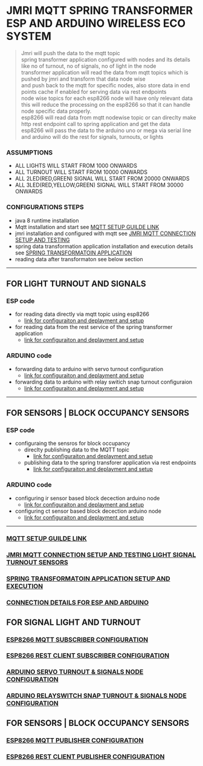 # JMRI MQTT SPRING TRANSFORMER ESP AND ARDUINO WIRELESS ECO SYSTEM 

> Jmri will push the data to the mqtt topic \
> spring transformer application configured with nodes and its details like no of turnout, no of signals, no of light in the node \
> transformer application will read the data from mqtt topics which is pushed by jmri and transform that data node wise  \
> and push back to the mqtt for specific nodes, also store data in end points cache if enabled for serving data via rest endpoints  \
> node wise topics for each esp8266 node will have only relevant data\
> this will reduce the processing on the esp8266 so that it can handle node specific data properly. \
> esp8266 will read data from mqtt nodewise topic or can direclty make http rest endpoint call to spring application and get the data \
> esp8266 will pass the data to the arduino uno or mega via serial line and arduino will do the rest for signals, turnouts, or lights 


### ASSUMPTIONS 
* ALL LIGHTS WILL START FROM 1000 ONWARDS 
* ALL TURNOUT WILL START FROM 10000 ONWARDS 
* ALL 2LED(RED,GREEN) SIGNAL WILL START FROM 20000 ONWARDS 
* ALL 3LED(RED,YELLOW,GREEN) SIGNAL WILL START FROM 30000 ONWARDS 


### CONFIGURATIONS STEPS 
* java 8 runtime installation 
* Mqtt installation and start see [MQTT SETUP GUILDE LINK ](MQTT-SETUP-README.md)
* jmri installation and configured with mqtt see [JMRI MQTT CONNECTION SETUP AND TESTING ](JMRI-MQTT-SETUP-README.md)
* spring data transformation application installation and execution details see [SPRING TRANSFORMATOIN APPLICATION ](spring-jmri-mqtt-data-transformer/README.md)
* reading data after transformaton see below section 

---

## FOR LIGHT TURNOUT AND SIGNALS 

### ESP code 

* for reading data directly via mqtt topic using esp8266 
	* [link for configuraiton and deplayment and setup ](esp8266-transformation-mqtt-client/README.md)		
* for reading data from the rest service of the spring transformer application 
	* [link for configuraiton and deplayment and setup ](esp8266-transformer-rest-client/README.md)		

### ARDUINO code
* forwarding data to arduino with servo turnout configuration 
	* [link for configuraiton and deplayment and setup ](arduino-slave-node-servoswitch-ledsignal/README.md)		
* forwarding data to arduino with relay switich snap turnout configuraion 
	* [link for configuraiton and deplayment and setup ](arduino-slave-node-snapswitch-ledsignal/README.md)		 

---

## FOR SENSORS | BLOCK OCCUPANCY SENSORS 

### ESP code 
* configuraing the sensros for block occupancy 
	* direclty publishing data to the MQTT topic 
		* [link for configuraiton and deplayment and setup ](esp8266-sensors-mqtt-client/README.md)		
	* publishing data to the spring transforer application via rest endpoints 
		* [link for configuraiton and deplayment and setup ](esp8266-sensor-rest-client/README.md)		

### ARDUINO code 		
* configuring ir sensor based block decection arduino node 
	* [link for configuraiton and deplayment and setup ]()		
* configuring ct sensor based block decection arduino node 		
	* [link for configuraiton and deplayment and setup ]()		

----

### [MQTT SETUP GUILDE LINK ](MQTT-SETUP-README.md)

### [JMRI MQTT CONNECTION SETUP AND TESTING LIGHT SIGNAL TURNOUT SENSORS ](JMRI-MQTT-SETUP-README.md)

### [SPRING TRANSFORMATOIN APPLICATION SETUP AND EXECUTION ](spring-jmri-mqtt-data-transformer/README.md)

### [CONNECTION DETAILS FOR ESP AND ARDUINO ](ESP-ARDUINO-CONNECTON-README.md)


## FOR SIGNAL LIGHT AND TURNOUT 

### [ESP8266 MQTT SUBSCRIBER CONFIGURATION ](esp8266-transformation-mqtt-client/README.md)		

### [ESP8266 REST CLIENT SUBSCRIBER CONFIGURATION ](esp8266-transformer-rest-client/README.md)	

### [ARDUINO SERVO TURNOUT & SIGNALS NODE CONFIGURATION ](arduino-slave-node-servoswitch-ledsignal/README.md)

### [ARDUINO RELAYSWITCH SNAP TURNOUT & SIGNALS NODE CONFIGURATION ](arduino-slave-node-snapswitch-ledsignal/README.md)	


## FOR SENSORS | BLOCK OCCUPANCY SENSORS 

### [ESP8266 MQTT PUBLISHER CONFIGURATION  ](esp8266-sensors-mqtt-client/README.md)	

### [ESP8266 REST CLIENT PUBLISHER CONFIGURATION ](esp8266-sensor-rest-client/README.md)	
